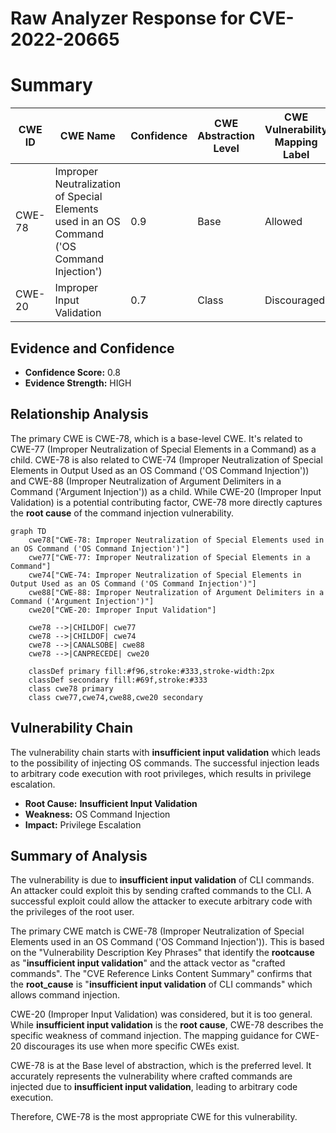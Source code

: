 # Raw Analyzer Response for CVE-2022-20665

# Summary
| CWE ID | CWE Name | Confidence | CWE Abstraction Level | CWE Vulnerability Mapping Label | CWE-Vulnerability Mapping Notes |
|---|---|---|---|---|---|
| CWE-78 | Improper Neutralization of Special Elements used in an OS Command ('OS Command Injection') | 0.9 | Base | Allowed | Primary CWE |
| CWE-20 | Improper Input Validation | 0.7 | Class | Discouraged | Secondary Candidate |

## Evidence and Confidence

*   **Confidence Score:** 0.8
*   **Evidence Strength:** HIGH

## Relationship Analysis
The primary CWE is CWE-78, which is a base-level CWE. It's related to CWE-77 (Improper Neutralization of Special Elements in a Command) as a child. CWE-78 is also related to CWE-74 (Improper Neutralization of Special Elements in Output Used as an OS Command ('OS Command Injection')) and CWE-88 (Improper Neutralization of Argument Delimiters in a Command ('Argument Injection')) as a child. While CWE-20 (Improper Input Validation) is a potential contributing factor, CWE-78 more directly captures the **root cause** of the command injection vulnerability.
```mermaid
graph TD
    cwe78["CWE-78: Improper Neutralization of Special Elements used in an OS Command ('OS Command Injection')"]
    cwe77["CWE-77: Improper Neutralization of Special Elements in a Command"]
    cwe74["CWE-74: Improper Neutralization of Special Elements in Output Used as an OS Command ('OS Command Injection')"]
    cwe88["CWE-88: Improper Neutralization of Argument Delimiters in a Command ('Argument Injection')"]
    cwe20["CWE-20: Improper Input Validation"]

    cwe78 -->|CHILDOF| cwe77
    cwe78 -->|CHILDOF| cwe74
    cwe78 -->|CANALSOBE| cwe88
    cwe78 -->|CANPRECEDE| cwe20
    
    classDef primary fill:#f96,stroke:#333,stroke-width:2px
    classDef secondary fill:#69f,stroke:#333
    class cwe78 primary
    class cwe77,cwe74,cwe88,cwe20 secondary
```

## Vulnerability Chain
The vulnerability chain starts with **insufficient input validation** which leads to the possibility of injecting OS commands. The successful injection leads to arbitrary code execution with root privileges, which results in privilege escalation.
  - **Root Cause:** **Insufficient Input Validation**
  - **Weakness:** OS Command Injection
  - **Impact:** Privilege Escalation

## Summary of Analysis
The vulnerability is due to **insufficient input validation** of CLI commands. An attacker could exploit this by sending crafted commands to the CLI. A successful exploit could allow the attacker to execute arbitrary code with the privileges of the root user.

The primary CWE match is CWE-78 (Improper Neutralization of Special Elements used in an OS Command ('OS Command Injection')). This is based on the "Vulnerability Description Key Phrases" that identify the **rootcause** as "**insufficient input validation**" and the attack vector as "crafted commands". The "CVE Reference Links Content Summary" confirms that the **root_cause** is "**insufficient input validation** of CLI commands" which allows command injection.

CWE-20 (Improper Input Validation) was considered, but it is too general. While **insufficient input validation** is the **root cause**, CWE-78 describes the specific weakness of command injection. The mapping guidance for CWE-20 discourages its use when more specific CWEs exist.

CWE-78 is at the Base level of abstraction, which is the preferred level. It accurately represents the vulnerability where crafted commands are injected due to **insufficient input validation**, leading to arbitrary code execution.

Therefore, CWE-78 is the most appropriate CWE for this vulnerability.